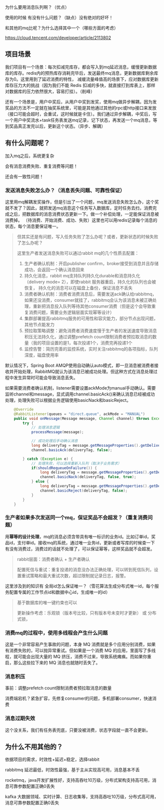 为什么要用消息队列啊？（优点）

使用的时候 有没有什么问题？（缺点）没有绝对的好坏！

和其他的mq比呢？为什么选择其中一个（哪些方面的考虑）

https://cloud.tencent.com/developer/article/2113802

## 项目场景

我们项目有一个场景：每次扣减完库存，都会写入到mq延迟消息，缓慢更新数据库的库存。redis内的预热库存消耗完毕后，发送最终mq消息，更新数据库剩余库存为0。这里用到了延迟消费的特性， 减缓流量峰值高的场景下，应对数据库更新库存压力大的挑战（因为我们不能 Redis 扣减的多快，就直接打到库表上，那样对数据库的压力依然很大，容易打挂）。（削峰）

还有一个场景是，用户中奖后，从用户中奖到发奖，使用mq做异步解耦，因为发奖品的方法不一定就在抽奖系统里，可能是其他通过其他的rpc或http接口来发放（接口可能会超时，会重试，这时候就是卡住）。我们通过异步解耦，中奖后，写一个用户中奖流水+task任务表发送mq记录，记下状态，再发送一个mq消息，等到奖品真正发完以后，更新这个状态。（异步、解耦）

## 有什么问题呢？

加入mq之后，系统更复杂

会有消息消费失败、重复消费等问题！

还会有一致性问题！

### 发送消息失败怎么办？（消息丢失问题、可靠性保证）

这里用mq解耦发奖操作，但是引出了一个问题，mq发送消息失败怎么办，这个奖就不发了？因此，就把发送mq消息这个任务写入数据库，定时任务去扫，消费完成之后，把数据库的消息消费状态更新一下。做一个补偿处理，一定能保证消息被消费掉。 （待消费、开始消费、成功、失败）这里也可以用redis记录每个消息的状态，每个消息要保证唯一。

> 但其实还是有问题，写入任务失败了怎么办呢？或者，更新状态的时候失败了怎么办呢？
>
> 这里生产者发送消息失败可以通过rabbit mq的几个性质去配置：
>
> 1. 生产者确认机制：开启publisher confirm，broker接受到消息并且存储成功，会返回一个确认消息回来
> 2. 持久化消息，rabbit mq支持队列持久化durable和消息持久化（delivery mode= 2），即使rabbit 服务器重启，持久化的队列也会被恢复， 持久化的消息可以在磁盘上备份，保证消息不丢失
> 3. 消费者确认机制：消费者消费消息后，需要发送ack确认给rabbitmq，如果还没消费，consumer就挂了，rabbitmq会认为该消息未被正确处理，重新把消息投入队列等待其他consumer消费（但是这个会导致重复消费问题，需要业务逻辑层面实现幂等设计）
> 4. 集群部署提高rabbitmq服务的可用性和容灾能力，部分节点出现问题，其他节点能发力
> 5. 预拉取策略调整：避免消费者消费速度慢于生产者的发送速度导致消息积压无法持久化，通过调整prefetch count限制消费者预拉取消息的数量（我的项目设置的是1，每次投递1个，消费完再投递1个
> 6. 监控告警：简历完善的监控系统，实时关注rabbitmq的各项指标，队列深度，磁盘使用率

默认情况下，Spring Boot AMQP使用自动确认auto模式，即一旦消息被消费者接收并开始处理，RabbitMQ就认为该消息已被成功处理。但这种方式在消息处理过程中发生异常时可能会导致消息丢失。

如果需要消费者确认机制，listener需要设置ackMode为manual手动确认。需要监听channel和message，显式调用channel.basicAck()来确认消息已经被成功处理，处理失败可以根据业务逻辑使用basicNack和basicReject。

```java
    @Override
    @RabbitListener(queues = "direct.queue", ackMode = "MANUAL")
    public void onMessage(Message message, Channel channel) throws Exception {
        try {
            // 处理消息逻辑
            processMessage(message);

            // 成功处理后手动确认消息
            long deliveryTag = message.getMessageProperties().getDeliveryTag();
            channel.basicAck(deliveryTag, false);

        } catch (Exception e) {
            // 处理失败，可以选择重新入队列（取决于业务需求）
            if(shouldRequeueOnFailure()) {
                long deliveryTag = message.getMessageProperties().getDeliveryTag();
                channel.basicNack(deliveryTag, false, true);
            } else {
                long deliveryTag = message.getMessageProperties().getDeliveryTag();
                channel.basicReject(deliveryTag, false);
            }
        }
    }
```



### 生产者如果多次发送同一个mq，保证奖品不会超发？（重复消费问题）

用**幂等的设计处理**，mq的消息必须含带具有唯一标识的业务id。比如订单id，奖品id，支付单id。接收mq的系统，通过唯一业务id，更新或者写库的时候查一下有没有消费过，消费过的话就不处理了，可以保证幂等，这样奖品就不会超发。

> rabbit层面：消费者确认 + 生产者确认
>
> 配置死信与重试：重复投递的消息没办法正确处理，可以转到死信队列，设置重试策略和最大重试次数，超过限制就记录日志，报警。

这里涉及到的知识有 全局id怎么保证唯一？（雪花算法生成分布式唯一id，每个服务配置专属的工作节点id和数据中心id，生成唯一的id）

> 基于数据库的唯一键约束也可以
>
> 更新操作考虑：乐观锁（版本号比较，只有版本号未变时才更新） 或 分布式锁，

### 消费mq的过程中，使用多线程会产生什么问题

这是一个非常容易产生事故的问题，本身 MQ 消费就是多个应用分别消费，如果有消费失败的，可以抛异常重试。但如果是一个消费 MQ 的应用，里面写了多线程，就可能会出现大量的 MQ 挤压，消费不过来，导致系统瘫痪。而如果你重启，那么这些拉下来的 MQ 消息也就随时丢失了。

### 消息积压

事前：调整prefetch count限制消费者预拉取消息的数量

消费端宕机？紧急扩容，先修复consumer的问题，多机部署consumer，快速消费

### 消息过期失效

这个没关系，我们有任务表兜底，只要没被消费，状态字段就一直不会更新。


## 为什么不用其他的？

依据项目的需求，时效性+延迟+稳定，选择rabbit

rabbitmq 延迟最低，时效性最强，基于主从实现高可用，消息基本不丢

rocketmq，java开发扩展性好，支持高吞吐10万级，分布式架构支持高可用，消息可靠参数配置正确0丢失

kafka 大数据领域、实时计算、日志收集等，支持高吞吐10万级，分布式高可用，消息可靠参数配置正确0丢失

